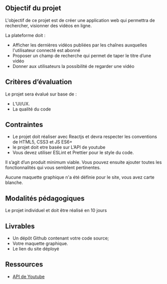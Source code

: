 ## Objectif du projet

L'objectif de ce projet est de créer une application web qui permettra de rechercher, visionner des vidéos en ligne. 

La plateforme doit : 

- Afficher les dernières vidéos publiées par les chaînes auxquelles l'utilisateur connecté est abonné
- Proposer un champ de recherche qui permet de taper le titre d’une vidéo
- Donner aux utilisateurs la possibilité de regarder une vidéo
  
## Critères d’évaluation

Le projet sera évalué sur base de :
- L’UI/UX.
- La qualité du code

## Contraintes 

- Le projet doit réaliser avec Reactjs et devra respecter les conventions de HTML5, CSS3 et JS ES6+
- le projet doit etre basée sur L’API de youtube
- Vous devez utiliser ESLint et Prettier pour le style du code.
  
Il s’agit d’un produit minimum viable. Vous pouvez ensuite ajouter toutes les fonctionnalités qui vous semblent pertinentes.

Aucune maquette graphique n'a été définie pour le site, vous avez carte blanche.

## Modalités pédagogiques

Le projet individuel et doit être réalisé en 10 jours

## Livrables

- Un dépôt Github contenant votre code source;
- Votre maquette graphique.
- Le lien du site déployé

## Ressources
- [API de Youtube](https://developers.google.com/youtube/v3)